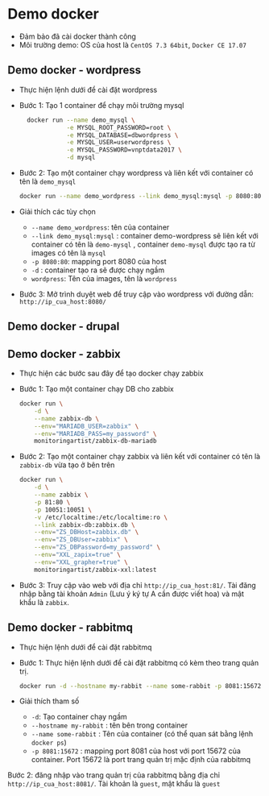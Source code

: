 # Demo docker

- Đảm bảo đã cài docker thành công
- Môi trường demo: OS của host là `CentOS 7.3 64bit`, `Docker CE 17.07`

## Demo docker - wordpress
- Thực hiện lệnh dưới để cài đặt wordpress

- Bước 1: Tạo 1 container để chạy môi trường mysql
  ```sh
	docker run --name demo_mysql \
			   -e MYSQL_ROOT_PASSWORD=root \
			   -e MYSQL_DATABASE=dbwordpress \
			   -e MYSQL_USER=userwordpress \
			   -e MYSQL_PASSWORD=vnptdata2017 \
			   -d mysql
	```

- Bước 2: Tạo một container chạy wordpress và liên kết với container có tên là `demo_mysql`
	```sh
	docker run --name demo_wordpress --link demo_mysql:mysql -p 8080:80 -d wordpress
	```

- Giải thích các tùy chọn
  - `--name demo_wordpress`: tên của container
  - `--link demo_mysql:mysql` : container demo-wordpress sẽ liên kết với container có tên là `demo-mysql` , container `demo-mysql` được tạo ra từ images có tên là `mysql`
  - `-p 8080:80`: mapping port 8080 của host
  - `-d` : container tạo ra sẽ được chạy ngầm
  - `wordpress`: Tên của images, tên là `wordpress`


- Bước 3: Mở trình duyệt web để truy cập vào wordpress với đường dẫn: `http://ip_cua_host:8080/`
  
## Demo docker - drupal

## Demo docker - zabbix
- Thực hiện các bước sau đây để tạo docker chạy zabbix

- Bước 1: Tạo một container chạy DB cho zabbix
	```sh
	docker run \
		-d \
		--name zabbix-db \
		--env="MARIADB_USER=zabbix" \
		--env="MARIADB_PASS=my_password" \
		monitoringartist/zabbix-db-mariadb
	```

- Bước 2: Tạo một container chạy zabbix và liên kết với container có tên là `zabbix-db` vừa tạo ở bên trên
	```sh
	docker run \
		-d \
		--name zabbix \
		-p 81:80 \
		-p 10051:10051 \
		-v /etc/localtime:/etc/localtime:ro \
		--link zabbix-db:zabbix.db \
		--env="ZS_DBHost=zabbix.db" \
		--env="ZS_DBUser=zabbix" \
		--env="ZS_DBPassword=my_password" \
		--env="XXL_zapix=true" \
		--env="XXL_grapher=true" \
		monitoringartist/zabbix-xxl:latest
	```

- Bước 3: Truy cập vào web với địa chỉ `http://ip_cua_host:81/`. Tài đăng nhập bằng tài khoản `Admin` (Lưu ý ký tự A cần được viết hoa) và mật khẩu là `zabbix`. 


## Demo docker - rabbitmq
- Thực hiện lệnh dưới để cài đặt rabbitmq
- Bước 1: Thực hiện lệnh dưới để cài đặt rabbitmq có kèm theo trang quản trị.
	```sh
	docker run -d --hostname my-rabbit --name some-rabbit -p 8081:15672 rabbitmq:3-management
	```

- Giải thích tham số
  - `-d`: Tạo container chạy ngầm
  - `--hostname my-rabbit` : tên bên trong container
  - `--name some-rabbit` : Tên của container (có thể quan sát bằng lệnh `docker ps`)
  - `-p 8081:15672` : mapping port 8081 của host với port 15672 của container. Port 15672 là port trang quản trị mặc định của rabbitmq
  
Bước 2: đăng nhập vào trang quản trị của rabbitmq bằng địa chỉ `http://ip_cua_host:8081/`. Tài khoản là `guest`, mật khẩu là `guest`

  
